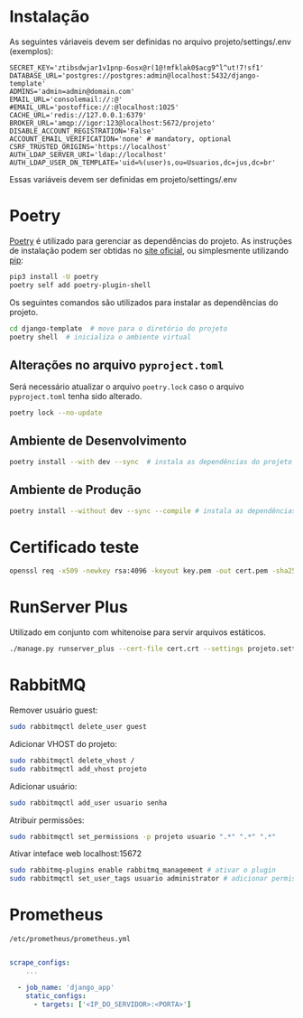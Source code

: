Instalação
==========

As seguintes váriaveis devem ser definidas no arquivo projeto/settings/.env (exemplos):

    SECRET_KEY='ztibsdwjar1v1pnp-6osx@r(1@!mfklak0$acg9^l^ut!7!sf1'
    DATABASE_URL='postgres://postgres:admin@localhost:5432/django-template'
    ADMINS='admin=admin@domain.com'
    EMAIL_URL='consolemail://:@'
    #EMAIL_URL='postoffice://:@localhost:1025'
    CACHE_URL='redis://127.0.0.1:6379'
    BROKER_URL='amqp://igor:123@localhost:5672/projeto'
    DISABLE_ACCOUNT_REGISTRATION='False'
    ACCOUNT_EMAIL_VERIFICATION='none' # mandatory, optional
    CSRF_TRUSTED_ORIGINS='https://localhost'
    AUTH_LDAP_SERVER_URI='ldap://localhost'
    AUTH_LDAP_USER_DN_TEMPLATE='uid=%(user)s,ou=Usuarios,dc=jus,dc=br'

Essas variáveis devem ser definidas em projeto/settings/.env


Poetry
======

[Poetry](https://python-poetry.org/) é utilizado para gerenciar as dependências do projeto. As instruções de
instalação podem ser obtidas no [site oficial](https://python-poetry.org/docs/#installing-with-pipx), ou
simplesmente utilizando [pip](https://pip.pypa.io/en/stable/):

```bash
pip3 install -U poetry
poetry self add poetry-plugin-shell
```

Os seguintes comandos são utilizados para instalar as dependências do projeto.

```bash
cd django-template  # move para o diretório do projeto
poetry shell  # inicializa o ambiente virtual
```

Alterações no arquivo ``pyproject.toml``
----------------------------------------

Será necessário atualizar o arquivo ``poetry.lock`` caso o arquivo ``pyproject.toml`` tenha sido  alterado. 

```bash
poetry lock --no-update
```

Ambiente de Desenvolvimento
---------------------------

```bash
poetry install --with dev --sync  # instala as dependências do projeto incluindo as de desenvolvimento
```

Ambiente de Produção
--------------------

```bash
poetry install --without dev --sync --compile # instala as dependências do projeto excluindo as de desenvolvimento
```

Certificado teste
=================

```bash
openssl req -x509 -newkey rsa:4096 -keyout key.pem -out cert.pem -sha256 -days 365
```

RunServer Plus
==============

Utilizado em conjunto com whitenoise para servir arquivos estáticos.


```bash
./manage.py runserver_plus --cert-file cert.crt --settings projeto.settings.whitenoise 0.0.0.0:8000
```

RabbitMQ
========

Remover usuário guest:

```bash
sudo rabbitmqctl delete_user guest
```

Adicionar VHOST do projeto:

```bash
sudo rabbitmqctl delete_vhost /
sudo rabbitmqctl add_vhost projeto
```

Adicionar usuário:

```bash
sudo rabbitmqctl add_user usuario senha
```

Atribuir permissões:

```bash
sudo rabbitmqctl set_permissions -p projeto usuario ".*" ".*" ".*"
```

Ativar inteface web localhost:15672

```bash
sudo rabbitmq-plugins enable rabbitmq_management # ativar o plugin
sudo rabbitmqctl set_user_tags usuario administrator # adicionar permissão ao usuário
```

Prometheus
==========

``/etc/prometheus/prometheus.yml``

```yml

scrape_configs:
    ...

  - job_name: 'django_app'
    static_configs:
      - targets: ['<IP_DO_SERVIDOR>:<PORTA>']
```